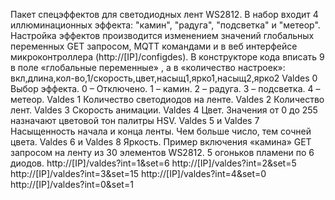 Пакет спецэффектов для светодиодных лент WS2812.
В набор входит 4 иллюминационных эффекта: "камин", "радуга", "подсветка" и "метеор".
Настройка эффектов производится изменением значений глобальных переменных GET запросом, MQTT командами и в веб интерфейсе микроконтроллера (http://[IP]/configdes). 
В конструкторе кода вписать 9 в поле «глобальные переменные» , а в «количество настроек»: вкл,длина,кол-во,1/скорость,цвет,насыщ1,ярко1,насыщ2,ярко2
Valdes 0 Выбор эффекта. 0 – Отключено. 1 – камин. 2 – радуга. 3 – подсветка. 4 – метеор.
Valdes 1 Количество светодиодов на ленте.
Valdes 2 Количество лент.
Valdes 3 Скорость анимации.
Valdes 4 Цвет. Значения от 0 до 255 назначают цветовой тон палитры HSV.
Valdes 5 и Valdes 7 Насыщенность начала и конца ленты. Чем больше число, тем сочней цвета.
Valdes 6  и Valdes 8 Яркость.
Пример включения «камина» GET запросом на ленту из 30 элементов WS2812.
5 огоньков пламени по 6 диодов.
http://[IP]/valdes?int=1&set=6 
http://[IP]/valdes?int=2&set=5 
http://[IP]/valdes?int=3&set=15 
http://[IP]/valdes?int=4&set=0 
http://[IP]/valdes?int=0&set=1 
